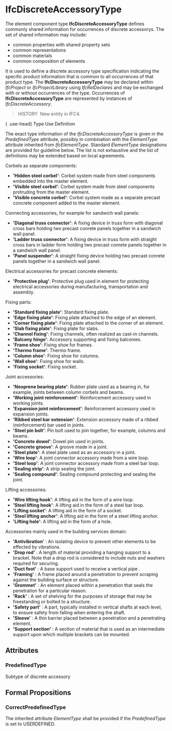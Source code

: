 # IfcDiscreteAccessoryType

The element component type **IfcDiscreteAccessoryType** defines commonly shared information for occurrences of discrete accessorys. The set of shared information may include:

* common properties with shared property sets
* common representations
* common materials
* common composition of elements

It is used to define a discrete accessory type specification indicating the specific product information that is common to all occurrences of that product type. The **IfcDiscreteAccessoryType** may be declared within _IfcProject_ or _IfcProjectLibrary_ using _IfcRelDeclares_ and may be exchanged with or without occurrences of the type. Occurrences of **IfcDiscreteAccessoryType** are represented by instances of _IfcDiscreteAccessory_.

> HISTORY&nbsp; New entity in IFC4.

{ .use-head}
Type Use Definition

The exact type information of the _IfcDiscreteAccessoryType_ is given in the _PredefinedType_ attribute, possibly in combination with the _ElementType_ attribute inherited from _IfcElementType_. Standard _ElementType_ designations are provided for guideline below. The list is not exhaustive and the list of definitions may be extended based on local agreements.

Corbels as separate components:

*  **'Hidden steel corbel'**: Corbel system made from steel components embedded into the master element. 
*  **'Visible steel corbel'**: Corbel system made from steel components protruding from the master element. 
*  **'Visible concrete corbel'**: Corbel system made as a separate precast concrete component added to the master element. 

Connecting accessories, for example for sandwich wall panels:

*  **'Diagonal truss connector'**: A fixing device in truss form with diagonal cross bars holding two precast conrete panels together in a sandwich wall panel. 
*  **'Ladder truss connector'**: A fixing device in truss form with straight cross bars in ladder form holding two precast conrete panels together in a sandwich wall panel. 
*  **'Panel suspender'**: A straight fixing device holding two precast conrete panels together in a sandwich wall panel. 

Electrical accessories for precast concrete elements:

*  **'Protective plug'**: Protective plug used in element for protecting electrical accessories during manufacturing, transportation and assembly. 

Fixing parts:

*  **'Standard fixing plate'**: Standard fixing plate. 
*  **'Edge fixing plate'**: Fixing plate attached to the edge of an element. 
*  **'Corner fixing plate'**: Fixing plate attached to the corner of an element. 
*  **'Slab fixing plate'**: Fixing plate for slabs. 
*  **'Channel fixing'**: Fixing channels, often realized as cast-in channels. 
*  **'Balcony hinge'**: Accessory supporting and fixing balconies. 
*  **'Frame shoe'**: Fixing shoe for frames. 
*  **'Thermo frame'**: Thermo frame. 
*  **'Column shoe'**: Fixing shoe for columns. 
*  **'Wall shoe'**: Fixing shoe for walls. 
*  **'Fixing socket'**: Fixing socket. 

Joint accessories:

*  **'Neoprene bearing plate'**: Rubber plate used as a bearing in, for example, joints between column corbels and beams. 
*  **'Working joint reinforcement'**: Reinforcement accessory used in working joints. 
*  **'Expansion joint reinforcement'**: Reinforcement accessory used in expansion joints. 
*  **'Ribbed steel bar extension'**: Extension accessory made of a ribbed (reinforcement) bar used in joints. 
*  **'Steel pin bolt'**: Pin bolt used to join together, for example, columns and beams. 
*  **'Concrete dowel'**: Dowel pin used in joints. 
*  **'Concrete groove'**: A groove made in a joint. 
*  **'Steel plate'**: A steel plate used as an accessory in a joint. 
*  **'Wire loop'**: A joint connector accessory made from a wire loop. 
*  **'Steel loop'**: A joint connector accessory made from a steel bar loop. 
*  **'Sealing strip'**: A strip sealing the joint. 
*  **'Sealing compound'**: Sealing compound protecting and sealing the joint. 

Lifting accessories:

*  **'Wire lifting hook'**: A lifting aid in the form of a wire loop. 
*  **'Steel lifting hook'**: A lifting aid in the form of a steel bar loop. 
*  **'Lifting socket'**: A lifting aid in the form of a socket. 
*  **'Steel lifting anchor'**: A lifting aid in the form of a steel lifting anchor. 
*  **'Lifting hole'**: A lifting aid in the form of a hole. 

Accessories mainly used in the building services domain:

*  **'Antivibration'** : An isolating device to prevent other elements to be effected by vibrations. 
*  **'Drop rod'** : A length of material providing a hanging support to a bracket. Note that a drop rod is considered to include nuts and washers required for securing. 
*  **'Duct foot'** : A base support used to receive a vertical pipe . 
*  **'Framing'** : A frame placed around a penetration to prevent scraping against the building surface or structure. 
*  **'Grommet'** : An element placed within a penetration that seals the penetration for a particular reason. 
*  **'Rack'** : A set of shelving for the purposes of storage that may be freestanding or bolted to a structure. 
*  **'Safety part'** : A part, typically installed in vertical shafts at each level, to ensure safety from falling when entering the shaft. 
*  **'Sleeve'** : A thin barrier placed between a penetration and a penetrating element. 
*  **'Support section'** : A section of material that is used as an intermediate support upon which multiple brackets can be mounted.

## Attributes

### PredefinedType
Subtype of discrete accessory

## Formal Propositions

### CorrectPredefinedType
The inherited attribute _ElementType_ shall be provided if the _PredefinedType_ is set to USERDEFINED.
